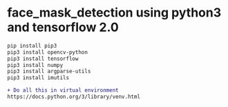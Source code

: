 # face_mask_detection using python3 and tensorflow 2.0

```diff
pip install pip3
pip3 install opencv-python
pip3 install tensorflow
pip3 install numpy
pip3 install argparse-utils
pip3 install imutils
```

```diff
+ Do all this in virtual environment
https://docs.python.org/3/library/venv.html
```
